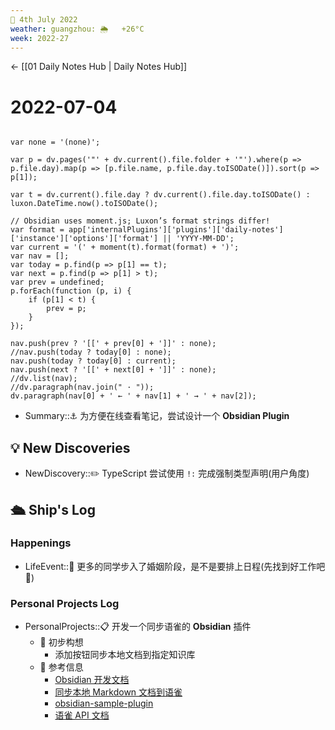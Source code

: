 ```yaml
---
📆 4th July 2022
weather: guangzhou: 🌦   +26°C
week: 2022-27
---
```


<- [[01 Daily Notes Hub | Daily Notes Hub]]

# 2022-07-04

```dataviewjs

var none = '(none)';

var p = dv.pages('"' + dv.current().file.folder + '"').where(p => p.file.day).map(p => [p.file.name, p.file.day.toISODate()]).sort(p => p[1]);

var t = dv.current().file.day ? dv.current().file.day.toISODate() : luxon.DateTime.now().toISODate();

// Obsidian uses moment.js; Luxon’s format strings differ!
var format = app['internalPlugins']['plugins']['daily-notes']['instance']['options']['format'] || 'YYYY-MM-DD';
var current = '(' + moment(t).format(format) + ')';
var nav = [];
var today = p.find(p => p[1] == t);
var next = p.find(p => p[1] > t);
var prev = undefined;
p.forEach(function (p, i) {
	if (p[1] < t) {
		prev = p;
	}
});

nav.push(prev ? '[[' + prev[0] + ']]' : none);
//nav.push(today ? today[0] : none);
nav.push(today ? today[0] : current);
nav.push(next ? '[[' + next[0] + ']]' : none);
//dv.list(nav);
//dv.paragraph(nav.join(" · "));
dv.paragraph(nav[0] + ' ← ' + nav[1] + ' → ' + nav[2]);
```

- Summary::⚓️  为方便在线查看笔记，尝试设计一个 **Obsidian Plugin**

## 💡 New Discoveries

- NewDiscovery::✏️  TypeScript 尝试使用 `!:` 完成强制类型声明(用户角度)

## 🛳️ Ship's Log

### Happenings
- LifeEvent::📒  更多的同学步入了婚姻阶段，是不是要排上日程(先找到好工作吧😤)

### Personal Projects Log
- PersonalProjects::📋 开发一个同步语雀的 **Obsidian** 插件
	- 🤔 初步构想
		- 添加按钮同步本地文档到指定知识库
	- 📖 参考信息
		- [Obsidian 开发文档](https://marcus.se.net/obsidian-plugin-docs/)
		- [同步本地 Markdown 文档到语雀](https://github.com/yesmeck/waque)
		- [obsidian-sample-plugin](https://github.com/obsidianmd/obsidian-sample-plugin)
		- [语雀 API 文档](https://www.yuque.com/yuque/developer/api)
